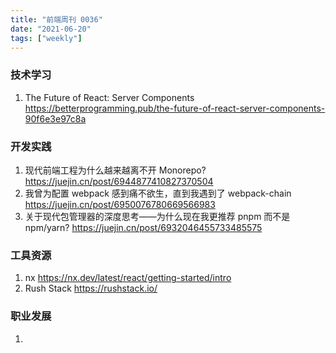 ```yaml
---
title: "前端周刊 0036"
date: "2021-06-20"
tags: ["weekly"]
---
```


### 技术学习
1. The Future of React: Server Components https://betterprogramming.pub/the-future-of-react-server-components-90f6e3e97c8a

### 开发实践
1. 现代前端工程为什么越来越离不开 Monorepo? https://juejin.cn/post/6944877410827370504
2. 我曾为配置 webpack 感到痛不欲生，直到我遇到了 webpack-chain https://juejin.cn/post/6950076780669566983
3. 关于现代包管理器的深度思考——为什么现在我更推荐 pnpm 而不是 npm/yarn? https://juejin.cn/post/6932046455733485575

### 工具资源
1. nx https://nx.dev/latest/react/getting-started/intro
2. Rush Stack  https://rushstack.io/

### 职业发展
1. 